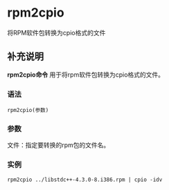 rpm2cpio
===

将RPM软件包转换为cpio格式的文件

## 补充说明

**rpm2cpio命令** 用于将rpm软件包转换为cpio格式的文件。

###  语法

```
rpm2cpio(参数)
```

###  参数

文件：指定要转换的rpm包的文件名。

###  实例

```
rpm2cpio ../libstdc++-4.3.0-8.i386.rpm | cpio -idv
```


